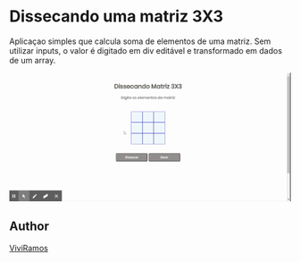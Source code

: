 # Dissecando uma matriz 3X3

Aplicaçao simples que calcula soma de elementos de uma matriz.
Sem utilizar inputs, o valor é digitado em div editável e transformado em dados de um array.

![](matriz.gif)

## Author 
[ViviRamos](https://linkedin.com/in/viviane-ramos-luz-346169187)


